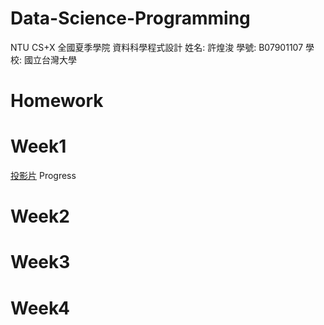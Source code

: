 # Data-Science-Programming  
NTU CS+X 全國夏季學院 資料科學程式設計
姓名: 許煌浚
學號: B07901107
學校: 國立台灣大學
# Homework
# Week1
[投影片](https://docs.google.com/presentation/d/e/2PACX-1vRNotYqGl42khFyyjuiRYQ9cOOwNsBgGXgW-IBoIJDdiG6T2Adw2X-SO4dDGPhKqd7JlEb3ku9Hmn_7/pub?start=false&loop=false&delayms=3000&slide=id.g5ce9092a6b_0_520)
Progress
# Week2
# Week3
# Week4

